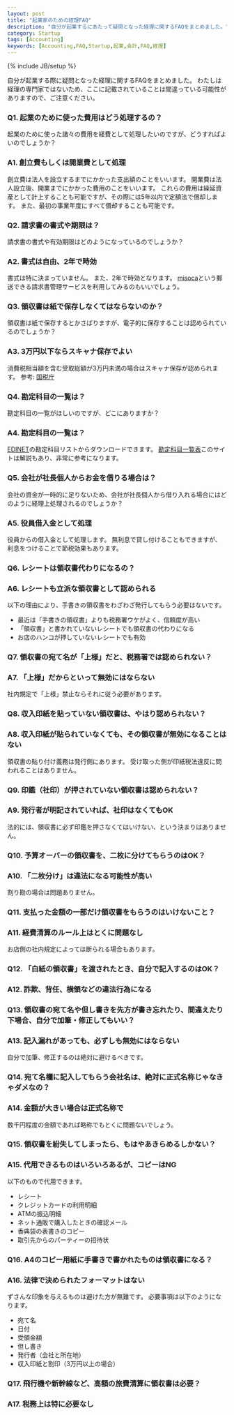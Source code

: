 ```yaml
---
layout: post
title: "起業家のための経理FAQ"
description: "自分が起業するにあたって疑問となった経理に関するFAQをまとめました。"
category: Startup
tags: [Accounting]
keywords: [Accounting,FAQ,Startup,起業,会計,FAQ,経理]
---
```

{% include JB/setup %}

自分が起業する際に疑問となった経理に関するFAQをまとめました。
わたしは経理の専門家ではないため、ここに記載されていることは間違っている可能性がありますので、ご注意ください。

### Q1. 起業のために使った費用はどう処理するの？
起業のために使った諸々の費用を経費として処理したいのですが、どうすればよいのでしょうか？

### A1. 創立費もしくは開業費として処理
創立費は法人を設立するまでにかかった支出額のことをいいます。
開業費は法人設立後、開業までにかかった費用のことをいいます。
これらの費用は繰延資産として計上することも可能ですが、その際には5年以内で定額法で償却します。
また、最初の事業年度にすべて償却することも可能です。

### Q2. 請求書の書式や期限は？
請求書の書式や有効期限はどのようになっているのでしょうか？

### A2. 書式は自由、2年で時効
書式は特に決まっていません。
また、2年で時効となります。
[misoca](http://www.misoca.jp/)という郵送できる請求書管理サービスを利用してみるのもいいでしょう。

### Q3. 領収書は紙で保存しなくてはならないのか？
領収書は紙で保存するとかさばりますが、電子的に保存することは認められているのでしょうか？

### A3. 3万円以下ならスキャナ保存でよい
消費税相当額を含む受取総額が3万円未満の場合はスキャナ保存が認められます。
参考: [国税庁](http://www.nta.go.jp/shiraberu/zeiho-kaishaku/joho-zeikaishaku/dennshichobo/jirei/ans/03.htm#a31)

### Q4. 勘定科目の一覧は？
勘定科目の一覧がほしいのですが、どこにありますか？

### A4. 勘定科目の一覧は？
[EDINET](https://info.edinet-fsa.go.jp/EEW1E62022.html)の勘定科目リストからダウンロードできます。
[勘定科目一覧表](http://kanjokamoku.k-solution.info/)このサイトは解説もあり、非常に参考になります。

### Q5. 会社が社長個人からお金を借りる場合は？
会社の資金が一時的に足りないため、会社が社長個人から借り入れる場合にはどのように経理上処理されるのでしょうか？

### A5. 役員借入金として処理
役員からの借入金として処理します。
無利息で貸し付けることもできますが、利息をつけることで節税効果もあります。

### Q6. レシートは領収書代わりになるの？

### A6. レシートも立派な領収書として認められる
以下の理由により、手書きの領収書をわざわざ発行してもらう必要はないです。

+ 最近は「手書きの領収書」よりも税務署ウケがよく、信頼度が高い
+ 「領収書」と書かれていないレシートでも領収書の代わりになる
+ お店のハンコが押していないレシートでも有効

### Q7. 領収書の宛て名が「上様」だと、税務署では認められない？

### A7. 「上様」だからといって無効にはならない
社内規定で「上様」禁止ならそれに従う必要があります。

### Q8. 収入印紙を貼っていない領収書は、やはり認められない？

### A8. 収入印紙が貼られていなくても、その領収書が無効になることはない
領収書の貼り付け義務は発行側にあります。
受け取った側が印紙税法違反に問われることはありません。

### Q9. 印鑑（社印）が押されていない領収書は認められない？

### A9. 発行者が明記されていれば、社印はなくてもOK
法的には、領収書に必ず印鑑を押さなくてはいけない、という決まりはありません。

### Q10. 予算オーバーの領収書を、二枚に分けてもらうのはOK？

### A10. 「二枚分け」は違法になる可能性が高い
割り勘の場合は問題ありません。

### Q11. 支払った金額の一部だけ領収書をもらうのはいけないこと？

### A11. 経費清算のルール上はとくに問題なし
お店側の社内規定によっては断られる場合もあります。

### Q12. 「白紙の領収書」を渡されたとき、自分で記入するのはOK？

### A12. 詐欺、背任、横領などの違法行為になる

### Q13. 領収書の宛て名や但し書きを先方が書き忘れたり、間違えたり下場合、自分で加筆・修正してもいい？

### A13. 記入漏れがあっても、必ずしも無効にはならない
自分で加筆、修正するのは絶対に避けるべきです。

### Q14. 宛て名欄に記入してもらう会社名は、絶対に正式名称じゃなきゃダメなの？

### A14. 金額が大きい場合は正式名称で
数千円程度の金額であれば略称でもとくに問題ないでしょう。

### Q15. 領収書を紛失してしまったら、もはやあきらめるしかない？

### A15. 代用できるものはいろいろあるが、コピーはNG
以下のもので代用できます。

+ レシート
+ クレジットカードの利用明細
+ ATMの振込明細
+ ネット通販で購入したときの確認メール
+ 香典袋の表書きのコピー
+ 取引先からのパーティーの招待状

### Q16. A4のコピー用紙に手書きで書かれたものは領収書になる？

### A16. 法律で決められたフォーマットはない
ずさんな印象を与えるものは避けた方が無難です。
必要事項は以下のようになります。

+ 宛て名
+ 日付
+ 受領金額
+ 但し書き
+ 発行者（会社と所在地）
+ 収入印紙と割印（3万円以上の場合）

### Q17. 飛行機や新幹線など、高額の旅費清算に領収書は必要？

### A17. 税務上は特に必要なし
